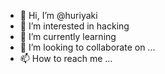 - 👋 Hi, I’m @huriyaki
- 👀 I’m interested in hacking
- 🌱 I’m currently learning 
- 💞️ I’m looking to collaborate on ...
- 📫 How to reach me ...

<!---
huriyaki/huriyaki is a ✨ special ✨ repository because its `README.md` (this file) appears on your GitHub profile.
You can click the Preview link to take a look at your changes.
--->
